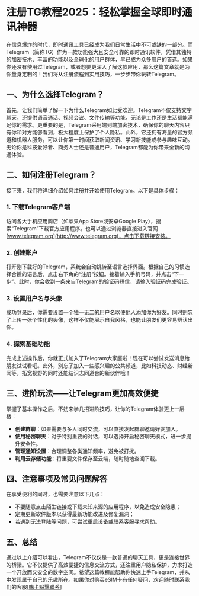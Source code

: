 # 注册TG教程2025：轻松掌握全球即时通讯神器

在信息爆炸的时代，即时通讯工具已经成为我们日常生活中不可或缺的一部分。而Telegram（简称TG）作为一款功能强大且安全可靠的即时通讯软件，凭借其独特的加密技术、丰富的功能以及全球化的用户群体，早已成为众多用户的首选。如果你还没有使用过Telegram，或者想要更深入了解这款应用，那么这篇文章就是为你量身定制的！我们将从注册流程到实用技巧，一步步带你玩转Telegram。

## 一、为什么选择Telegram？

首先，让我们简单了解一下为什么Telegram如此受欢迎。Telegram不仅支持文字聊天，还提供语音通话、视频会议、文件传输等功能，无论是工作还是生活都能满足你的需求。更重要的是，Telegram采用端到端加密技术，确保你的聊天内容只有你和对方能够看到，极大程度上保护了个人隐私。此外，它还拥有海量的官方频道和机器人服务，可以让你第一时间获取新闻资讯、学习新技能或参与趣味互动。无论你是科技爱好者、商务人士还是普通用户，Telegram都能为你带来全新的沟通体验。

## 二、如何注册Telegram？

接下来，我们将详细介绍如何注册并开始使用Telegram。以下是具体步骤：

### 1. 下载Telegram客户端
访问各大手机应用商店（如苹果App Store或安卓Google Play），搜索“Telegram”下载官方应用程序。也可以通过浏览器直接进入官网[www.telegram.org](http://www.telegram.org)，点击下载链接安装。

### 2. 创建账户
打开刚下载好的Telegram，系统会自动跳转至语言选择界面。根据自己的习惯选择合适的语言后，点击右下角的“注册”按钮。接着输入手机号码，并点击“下一步”。此时，你会收到一条来自Telegram的验证码短信，请输入验证码完成验证。

### 3. 设置用户名与头像
成功登录后，你需要设置一个独一无二的用户名以便他人添加你为好友。同时别忘了上传一张个性化的头像，这样不仅能展示自我风格，也能让朋友们更容易辨认出你。

### 4. 探索基础功能
完成上述操作后，你就正式加入了Telegram大家庭啦！现在可以尝试发送消息给朋友试试看吧。此外，别忘了加入一些感兴趣的公共频道，比如科技动态、财经新闻等，拓宽视野的同时还能结识志同道合的新伙伴哦！

## 三、进阶玩法——让Telegram更加高效便捷

掌握了基本操作之后，不妨来学几招进阶技巧，让你的Telegram体验更上一层楼：

- **创建群聊**：如果需要与多人同时交流，可以直接发起群聊邀请好友加入。
- **使用秘密聊天**：对于特别重要的对话，可以选择开启秘密聊天模式，进一步提升安全性。
- **管理通知设置**：合理调整各类通知频率，避免被打扰。
- **利用云存储功能**：将重要文件保存至云端，随时随地查阅下载。

## 四、注意事项及常见问题解答

在享受便利的同时，也需要注意以下几点：
- 不要随意点击陌生链接或下载未知来源的应用程序，以免造成安全隐患；
- 定期更新软件版本以获得最新功能改进及修复漏洞；
- 若遇到无法登陆等问题，可尝试重启设备或联系客服寻求帮助。

## 五、总结

通过以上介绍可以看出，Telegram不仅仅是一款普通的聊天工具，更是连接世界的桥梁。它不仅提供了高效便捷的信息交流方式，还注重用户隐私保护，力求打造一个开放而又安全的数字空间。希望这篇教程能帮助你快速上手Telegram，并从中发现属于自己的乐趣所在。如果你对购买eSIM卡有任何疑问，欢迎随时联系我们的客服[[購卡點擊聯系](https://t.me/s/esim1088)]
